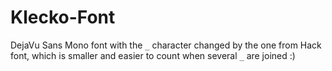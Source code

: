 # Klecko-Font
DejaVu Sans Mono font with the `_` character changed by the one from Hack font, which is smaller and easier to count when several `_` are joined :)

